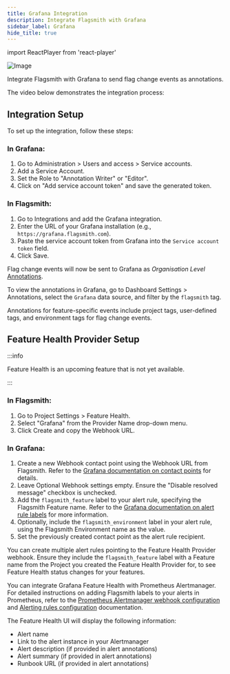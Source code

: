 ```yaml
---
title: Grafana Integration
description: Integrate Flagsmith with Grafana
sidebar_label: Grafana
hide_title: true
---
```


import ReactPlayer from 'react-player'

![Image](/img/integrations/grafana/grafana-logo.svg)

Integrate Flagsmith with Grafana to send flag change events as annotations.

The video below demonstrates the integration process:

<ReactPlayer
    controls
    width="100%"
    height="460px"
    url='https://flagsmith.wistia.com/medias/z9vkon54qh' />

## Integration Setup

To set up the integration, follow these steps:

### In Grafana:

1. Go to Administration > Users and access > Service accounts.
2. Add a Service Account.
3. Set the Role to "Annotation Writer" or "Editor".
4. Click on "Add service account token" and save the generated token.

### In Flagsmith:

1. Go to Integrations and add the Grafana integration.
2. Enter the URL of your Grafana installation (e.g., `https://grafana.flagsmith.com`).
3. Paste the service account token from Grafana into the `Service account token` field.
4. Click Save.

Flag change events will now be sent to Grafana as _Organisation Level_ [Annotations](https://grafana.com/docs/grafana/latest/dashboards/build-dashboards/annotate-visualizations/).

To view the annotations in Grafana, go to Dashboard Settings > Annotations, select the `Grafana` data source, and filter by the `flagsmith` tag.

Annotations for feature-specific events include project tags, user-defined tags, and environment tags for flag change events.

## Feature Health Provider Setup

:::info

Feature Health is an upcoming feature that is not yet available.

:::

### In Flagsmith:

1. Go to Project Settings > Feature Health.
2. Select "Grafana" from the Provider Name drop-down menu.
3. Click Create and copy the Webhook URL.

### In Grafana:

1. Create a new Webhook contact point using the Webhook URL from Flagsmith. Refer to the [Grafana documentation on contact points](https://grafana.com/docs/grafana/latest/alerting/configure-notifications/manage-contact-points/#add-a-contact-point) for details.
2. Leave Optional Webhook settings empty. Ensure the "Disable resolved message" checkbox is unchecked.
3. Add the `flagsmith_feature` label to your alert rule, specifying the Flagsmith Feature name. Refer to the [Grafana documentation on alert rule labels](https://grafana.com/docs/grafana/latest/alerting/fundamentals/alert-rules/annotation-label/#labels) for more information.
4. Optionally, include the `flagsmith_environment` label in your alert rule, using the Flagsmith Environment name as the value.
5. Set the previously created contact point as the alert rule recipient.

You can create multiple alert rules pointing to the Feature Health Provider webhook. Ensure they include the `flagsmith_feature` label with a Feature name from the Project you created the Feature Health Provider for, to see Feature Health status changes for your features.

You can integrate Grafana Feature Health with Prometheus Alertmanager. For detailed instructions on adding Flagsmith labels to your alerts in Prometheus, refer to the [Prometheus Alertmanager webhook configuration](https://prometheus.io/docs/alerting/latest/configuration/#webhook_config) and [Alerting rules configuration](https://prometheus.io/docs/prometheus/latest/configuration/alerting_rules/#defining-alerting-rules) documentation.

The Feature Health UI will display the following information:
- Alert name
- Link to the alert instance in your Alertmanager
- Alert description (if provided in alert annotations)
- Alert summary (if provided in alert annotations)
- Runbook URL (if provided in alert annotations)
